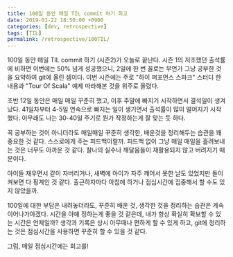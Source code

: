 ```yaml
---
title: 100일 동안 매일 TIL commit 하기 회고
date: 2019-01-22 18:50:00 +0900
categories: [dev, retrospective]
tags: [TIL]
permalink: /retrospective/100TIL/
---
```


100일 동안 매일 TIL commit 하기 (시즌2)가 오늘로 끝난다.
시즌 1의 저조했던 출석률에 비하면 이번에는 50% 넘게 성공했으니,
2일에 한 번 꼴로는 무언가 그낭 공부한 것을 요약하여 git에 올린 셈이다.
이번 시즌에는 주로 "하이 퍼포먼스 스파크" 스터디 한 내용과 "Tour Of Scala" 예제 따라해본 것을 위주로 올렸다.

초반 12일 동안은 매일 매일 꾸준히 했고, 이후 주말에 빠지기 시작하면서 결석일이 생겨났다.
41일차부터 4-5일 연속으로 빠지는 일이 생기면서 출석률이 많이 떨어지기 시작했다.
아무래도 나는 30-40일 주기로 뭔가 작정하는게 잘 맞는 듯 하다.

꼭 공부하는 것이 아니더라도 매일매일 꾸준히 생각한, 배운것을 정리해두는 습관을 꽤 중요한 것 같다.
스스로에게 주는 피드백이랄까.
피드백 없이 그냥 매일 매일을 흘려보내는 것은 너무도 아까운 것 같다.
찰나의 실수나 깨달음들이 재활용되지 않고 버려지기 때문이다.

아이들 재우면서 같이 자버리거나, 새벽에 아이가 자주 깨어서 못한 날도 있었지만
돌이켜보면 다 핑계인 것 같다. 출근하자마다 아침에 하거나 점심시간에 집중해서 할 수도 있지 않았을까.

100일에 대한 부담은 내려놓더라도, 꾸준히 배운 것, 생각한 것을 정리하는 습관은 계속 이어나가야겠다.
시간을 아예 정하는게 좋을 것 같은데,
내가 항상 확실히 확보할 수 있는 시간은 언제일까?
생각과 기록은 상시 아무때나 편하게 할 수 있게 하고, git에 정리하는 것은 점심시간을 사용하면 꾸준히 할 수 있을 것 같다.

그럼, 매일 점심시간에는 회고를!
